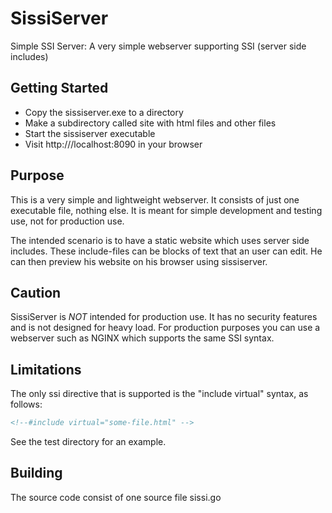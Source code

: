 # SissiServer

Simple SSI Server: A very simple webserver supporting SSI (server side includes)

## Getting Started

- Copy the sissiserver.exe to a directory
- Make a subdirectory called site with html files and other files
- Start the sissiserver executable
- Visit http:///localhost:8090 in your browser

## Purpose
This is a very simple and lightweight webserver.
It consists of just one executable file, nothing else.
It is meant for simple development and testing use, not for production use.

The intended scenario is to have a static website which uses server side includes.
These include-files can be blocks of text that an user can edit.
He can then preview his website on his browser using sissiserver.

## Caution
SissiServer is *NOT* intended for production use.
It has no security features and is not designed for heavy load.
For production purposes you can use a webserver such as NGINX which supports the same SSI syntax.

## Limitations
The only ssi directive that is supported is the "include virtual" syntax, as follows:
```html
<!--#include virtual="some-file.html" -->
```
See the test directory for an example.

## Building
The source code consist of one source file sissi.go
